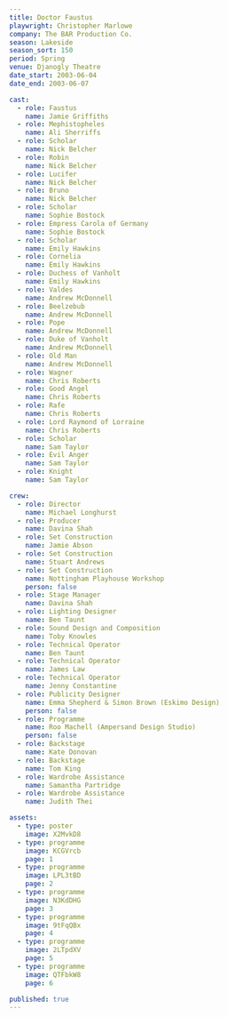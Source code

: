 ```yaml
---
title: Doctor Faustus
playwright: Christopher Marlowe
company: The BAR Production Co.
season: Lakeside
season_sort: 150
period: Spring
venue: Djanogly Theatre
date_start: 2003-06-04
date_end: 2003-06-07

cast:
  - role: Faustus
    name: Jamie Griffiths
  - role: Mephistopheles
    name: Ali Sherriffs
  - role: Scholar
    name: Nick Belcher
  - role: Robin
    name: Nick Belcher
  - role: Lucifer
    name: Nick Belcher
  - role: Bruno
    name: Nick Belcher
  - role: Scholar
    name: Sophie Bostock
  - role: Empress Carola of Germany
    name: Sophie Bostock
  - role: Scholar
    name: Emily Hawkins
  - role: Cornelia
    name: Emily Hawkins
  - role: Duchess of Vanholt
    name: Emily Hawkins
  - role: Valdes
    name: Andrew McDonnell
  - role: Beelzebub
    name: Andrew McDonnell
  - role: Pope
    name: Andrew McDonnell
  - role: Duke of Vanholt
    name: Andrew McDonnell
  - role: Old Man
    name: Andrew McDonnell
  - role: Wagner
    name: Chris Roberts
  - role: Good Angel
    name: Chris Roberts
  - role: Rafe
    name: Chris Roberts
  - role: Lord Raymond of Lorraine
    name: Chris Roberts
  - role: Scholar
    name: Sam Taylor
  - role: Evil Anger
    name: Sam Taylor
  - role: Knight
    name: Sam Taylor

crew:
  - role: Director
    name: Michael Longhurst
  - role: Producer
    name: Davina Shah
  - role: Set Construction
    name: Jamie Abson
  - role: Set Construction
    name: Stuart Andrews
  - role: Set Construction
    name: Nottingham Playhouse Workshop
    person: false
  - role: Stage Manager
    name: Davina Shah
  - role: Lighting Designer
    name: Ben Taunt
  - role: Sound Design and Composition
    name: Toby Knowles
  - role: Technical Operator
    name: Ben Taunt
  - role: Technical Operator
    name: James Law
  - role: Technical Operator
    name: Jenny Constantine
  - role: Publicity Designer
    name: Emma Shepherd & Simon Brown (Eskimo Design)
    person: false
  - role: Programme
    name: Roo Machell (Ampersand Design Studio)
    person: false
  - role: Backstage
    name: Kate Donovan
  - role: Backstage
    name: Tom King
  - role: Wardrobe Assistance
    name: Samantha Partridge
  - role: Wardrobe Assistance
    name: Judith Thei

assets:
  - type: poster
    image: X2MvkD8
  - type: programme
    image: KCGVrcb
    page: 1
  - type: programme
    image: LPL3tBD
    page: 2
  - type: programme
    image: N3KdDHG
    page: 3
  - type: programme
    image: 9tFqQBx
    page: 4
  - type: programme
    image: 2LTpdXV
    page: 5
  - type: programme
    image: QTFbkW8
    page: 6

published: true
---
```


